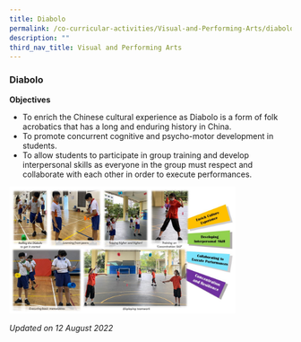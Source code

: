 ```yaml
---
title: Diabolo
permalink: /co-curricular-activities/Visual-and-Performing-Arts/diabolo/
description: ""
third_nav_title: Visual and Performing Arts
---
```

### Diabolo

**Objectives**

*   To enrich the Chinese cultural experience as Diabolo is a form of folk acrobatics that has a long and enduring history in China.
*   To promote concurrent cognitive and psycho-motor development in students.
*   To allow students to participate in group training and develop interpersonal skills as everyone in the group must respect and collaborate with each other in order to execute performances.
 
<img src="/images/diabolo.png" 
     style="width:80%">
		 
*Updated on 12 August 2022*